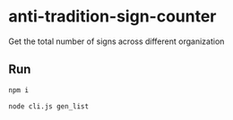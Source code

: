 # anti-tradition-sign-counter
Get the total number of signs across different organization


## Run

```bash
npm i

node cli.js gen_list
```